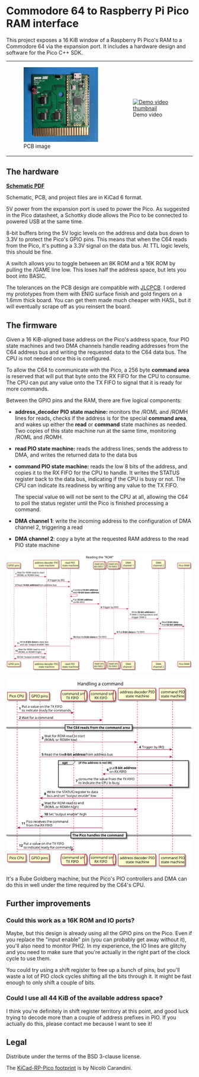 # Commodore 64 to Raspberry Pi Pico RAM interface

This project exposes a 16 KiB window of a Raspberry Pi Pico's RAM to a Commodore 64 via the
expansion port. It includes a hardware design and software for the Pico C++ SDK.

<table style="border-collapse: collapse"><tr>
<td><figure><a href="./docs/pcb.jpg"><img src="./docs/pcb.jpg" alt="PCB photo" width="360"></a>
<figcaption>PCB image</figcaption></figure></td>
<td><figure><a href="https://youtu.be/zC7R9OgKrbg"><img src="https://img.youtube.com/vi/zC7R9OgKrbg/maxresdefault.jpg" alt="Demo video thumbnail" width="360"></a>
<figcaption>Demo video</figcaption></figure>
</tr></table>

## The hardware

**[Schematic PDF](./docs/schematic.pdf)**

Schematic, PCB, and project files are in KiCad 6 format.

5V power from the expansion port is used to power the Pico. As suggested in the Pico datasheet,
a Schottky diode allows the Pico to be connected to powered USB at the same time. 

8-bit buffers bring the 5V logic levels on the address and data bus down to 3.3V to protect
the Pico's GPIO pins. This means that when the C64 reads from the Pico, it's putting a 3.3V
signal on the data bus.  At TTL logic levels, this should be fine.

A switch allows you to toggle between an 8K ROM and a 16K ROM by pulling the /GAME line low.
This loses half the address space, but lets you boot into BASIC.

The tolerances on the PCB design are compatible with [JLCPCB](https://jlcpcb.com/). I ordered
my prototypes from them with ENIG surface finish and gold fingers on a 1.6mm thick board.  You
can get them made much cheaper with HASL, but it will eventually scrape off as you reinsert
the board.

## The firmware

Given a 16 KiB-aligned base address on the Pico's address space, four PIO state machines and
two DMA channels handle reading addresses from the C64 address bus and writing the requested
data to the C64 data bus. The CPU is not needed once this is configured.

To allow the C64 to communicate with the Pico, a 256 byte **command area** is reserved that
will put that byte onto the RX FIFO for the CPU to consume.  The CPU can put any value onto
the TX FIFO to signal that it is ready for more commands.

Between the GPIO pins and the RAM, there are five logical components:

- **address_decoder PIO state machine:** monitors the /ROML and /ROMH lines for reads,
  checks if the address is for the special **command area**, and wakes up either the **read**
  or **command** state machines as needed.  Two copies of this state machine run at the same
  time, monitoring /ROML and /ROMH.
- **read PIO state machine:** reads the address lines, sends the address to DMA, and writes
  the returned data to the data bus
- **command PIO state machine:** reads the low 8 bits of the address, and copies it to the
  RX FIFO for the CPU to handle.  It writes the STATUS register back to the data bus, indicating
  if the CPU is busy or not. The CPU can indicate its readiness by writing any value to the TX FIFO.

  The special value `00` will not be sent to the CPU at all, allowing the C64 to poll the status
  register until the Pico is finished processing a command.
- **DMA channel 1**: write the incoming address to the configuration of DMA channel 2, triggering
  a read
- **DMA channel 2**: copy a byte at the requested RAM address to the read PIO state machine

![Read sequence](./docs/read-sequence.svg)

![Command sequence](./docs/command-sequence.svg)

It's a Rube Goldberg machine, but the Pico's PIO controllers and DMA can do this in well under
the time required by the C64's CPU.


## Further improvements

### Could this work as a 16K ROM and IO ports?

Maybe, but this design is already using all the GPIO pins on the Pico.  Even if you replace
the "input enable" pin (you can probably get away without it), you'll also need to monitor
PHI2.  In my experience, the IO lines are glitchy and you need to make sure that you're actually
in the right part of the clock cycle to use them.

You could try using a shift register to free up a bunch of pins, but you'll waste a lot of
PIO clock cycles shifting all the bits through it.  It might be fast enough to only shift a
couple of bits.

### Could I use all 44 KiB of the available address space?

I think you're definitely in shift register territory at this point, and good luck trying to
decode more than a couple of address prefixes in PIO.  If you actually do this, please contact
me because I want to see it!


## Legal

Distribute under the terms of the BSD 3-clause license.

The [KiCad-RP-Pico footprint](https://github.com/ncarandini/KiCad-RP-Pico) is by
Nicolò Carandini.

